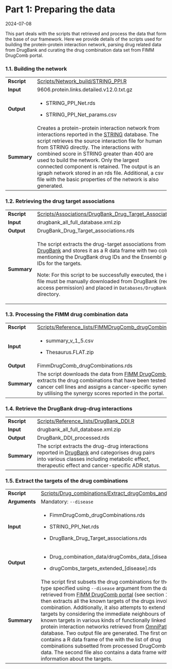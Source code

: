 Part 1: Preparing the data
================
2024-07-08

This part deals with the scripts that retrieved and process the data
that form the base of our framework. Here we provide details of the
scripts used for building the protein-protein interaction network,
parsing drug related data from DrugBank and curating the drug
combination data set from FIMM DrugComb portal.

### 1.1. Building the network

<table>
<colgroup>
<col style="width: 2%" />
<col style="width: 97%" />
</colgroup>
<tbody>
<tr class="odd">
<td><strong>Rscript</strong></td>
<td><a
href="../Scripts/Network_build/STRING_PPI.R">Scripts/Network_build/STRING_PPI.R</a></td>
</tr>
<tr class="even">
<td><strong>Input</strong></td>
<td>9606.protein.links.detailed.v12.0.txt.gz</td>
</tr>
<tr class="odd">
<td><strong>Output</strong></td>
<td><ul>
<li><p>STRING_PPI_Net.rds</p></li>
<li><p>STRING_PPI_Net_params.csv</p></li>
</ul></td>
</tr>
<tr class="even">
<td><strong>Summary</strong></td>
<td>Creates a protein-protein interaction network from interactions
reported in the <a href="https://string-db.org/">STRING</a> database.
The script retrieves the source interaction file for human from STRING
directly. The interactions with combined score in STRING greater than
400 are used to build the network. Only the largest connected component
is retained. The output is an igraph network stored in an rds file.
Additional, a csv file with the basic properties of the network is also
generated.</td>
</tr>
</tbody>
</table>

### 1.2. Retrieving the drug target associations

<table>
<colgroup>
<col style="width: 6%" />
<col style="width: 93%" />
</colgroup>
<tbody>
<tr class="odd">
<td><strong>Rscript</strong></td>
<td><a
href="../Scripts/Associations/DrugBank_Drug_Target_Associations.R">Scripts/Associations/DrugBank_Drug_Target_Associations.R</a></td>
</tr>
<tr class="even">
<td><strong>Input</strong></td>
<td>drugbank_all_full_database.xml.zip</td>
</tr>
<tr class="odd">
<td><strong>Output</strong></td>
<td>DrugBank_Drug_Target_associations.rds</td>
</tr>
<tr class="even">
<td><strong>Summary</strong></td>
<td><p>The script extracts the drug-target associations from <a
href="https://go.drugbank.com/">DrugBank</a> and stores it as a R data
frame with two columns mentioning the DrugBank drug IDs and the Ensembl
gene IDs for the targets.</p>
<p>Note: For this script to be successfully executed, the input file
must be manually downloaded from DrugBank (requires access permission)
and placed in <code>Databases/DrugBank/</code> directory.</p></td>
</tr>
</tbody>
</table>

### 1.3. Processing the FIMM drug combination data

<table>
<colgroup>
<col style="width: 5%" />
<col style="width: 94%" />
</colgroup>
<tbody>
<tr class="odd">
<td><strong>Rscript</strong></td>
<td><a
href="../Scripts/Reference_lists/FIMMDrugComb_drugCombinations.R">Scripts/Reference_lists/FIMMDrugComb_drugCombinations.R</a></td>
</tr>
<tr class="even">
<td><strong>Input</strong></td>
<td><ul>
<li><p>summary_v_1_5.csv</p></li>
<li><p>Thesaurus.FLAT.zip</p></li>
</ul></td>
</tr>
<tr class="odd">
<td><strong>Output</strong></td>
<td>FimmDrugComb_drugCombinations.rds</td>
</tr>
<tr class="even">
<td><strong>Summary</strong></td>
<td>The script downloads the data from <a
href="https://drugcomb.fimm.fi/">FIMM DrugComb portal</a>, extracts the
drug combinations that have been tested on cancer cell lines and assigns
a cancer-specific synergy level by utilising the synergy scores reported
in the portal.</td>
</tr>
</tbody>
</table>

### 1.4. Retrieve the DrugBank drug-drug interactions

|             |                                                                                                                                                                                                                                |
|-------------|--------------------------------------------------------------------------------------------------------------------------------------------------------------------------------------------------------------------------------|
| **Rscript** | [Scripts/Reference_lists/DrugBank_DDI.R](../Scripts/Reference_lists/DrugBank_DDI.R)                                                                                                                                            |
| **Input**   | drugbank_all_full_database.xml.zip                                                                                                                                                                                             |
| **Output**  | DrugBank_DDI_processed.rds                                                                                                                                                                                                     |
| **Summary** | The script extracts the drug-drug interactions reported in [DrugBank](https://go.drugbank.com/) and categorises drug pairs into various classes including metabolic effect, therapeutic effect and cancer-specific ADR status. |

### 1.5. Extract the targets of the drug combinations

<table>
<colgroup>
<col style="width: 2%" />
<col style="width: 97%" />
</colgroup>
<tbody>
<tr class="odd">
<td><strong>Rscript</strong></td>
<td><a
href="../Scripts/Drug_combinations/Extract_drugCombs_and_targets.R">Scripts/Drug_combinations/Extract_drugCombs_and_targets.R</a></td>
</tr>
<tr class="even">
<td><strong>Arguments</strong></td>
<td>Mandatory: <code>--disease</code></td>
</tr>
<tr class="odd">
<td><strong>Input</strong></td>
<td><ul>
<li><p>FimmDrugComb_drugCombinations.rds</p></li>
<li><p>STRING_PPI_Net.rds</p></li>
<li><p>DrugBank_Drug_Target_associations.rds</p></li>
</ul></td>
</tr>
<tr class="even">
<td><strong>Output</strong></td>
<td><ul>
<li><p>Drug_combination_data/drugCombs_data_[disease].rds</p></li>
<li><p>drugCombs_targets_extended_[disease].rds</p></li>
</ul></td>
</tr>
<tr class="odd">
<td><strong>Summary</strong></td>
<td>The script first subsets the drug combinations for the cancer type
specified using <code>--disease</code> argument from the data retrieved
from <a href="https://drugcomb.fimm.fi/">FIMM DrugComb portal</a> (see
section 1.3). It then extracts all the known targets of the drugs
involved in the combination. Additionally, it also attempts to extend
the list of targets by considering the immediate neighbours of the known
targets in various kinds of functionally linked protein-protein
interaction networks retrieved from <a
href="https://omnipathdb.org/">OmniPath</a> database. Two output file
are generated. The first one contains a R data frame of the with the
list of drug combinations subsetted from processed DrugComb portal data.
The second file also contains a data frame with information about the
targets.</td>
</tr>
</tbody>
</table>
